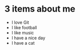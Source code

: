 # 3 items about me

- I love Git
- I like football
- I like music
- I have a nice day
- I have a cat
